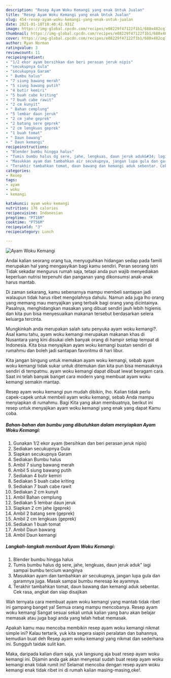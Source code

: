 ```yaml
---
description: "Resep Ayam Woku Kemangi yang enak Untuk Jualan"
title: "Resep Ayam Woku Kemangi yang enak Untuk Jualan"
slug: 454-resep-ayam-woku-kemangi-yang-enak-untuk-jualan
date: 2021-01-18T10:40:42.931Z
image: https://img-global.cpcdn.com/recipes/e08229f47122f1b1/680x482cq70/ayam-woku-kemangi-foto-resep-utama.jpg
thumbnail: https://img-global.cpcdn.com/recipes/e08229f47122f1b1/680x482cq70/ayam-woku-kemangi-foto-resep-utama.jpg
cover: https://img-global.cpcdn.com/recipes/e08229f47122f1b1/680x482cq70/ayam-woku-kemangi-foto-resep-utama.jpg
author: Ryan Norman
ratingvalue: 3
reviewcount: 11
recipeingredient:
- "1/2 ekor ayam bersihkan dan beri perasan jeruk nipis"
- "secukupnya Gula"
- "secukupnya Garam"
- " Bumbu halus"
- "7 siung bawang merah"
- "5 siung bawang putih"
- "4 butir kemiri"
- "5 buah cabe kriting"
- "7 buah cabe rawit"
- "2 cm kunyit"
- " Bahan cemplung"
- "5 lembar daun jeruk"
- "2 cm jahe geprek"
- "2 batang sere geprek"
- "2 cm lengkuas geprek"
- "1 buah tomat"
- " Daun bawang"
- " Daun kemangi"
recipeinstructions:
- "Blender bumbu hingga halus"
- "Tumis bumbu halus dg sere, jahe, lengkuas, daun jeruk aduk&#34; lagi sampai bumbu tercium wanginya"
- "Masukkan ayam dan tambahkan air secukupnya, jangan lupa gula dan garamnya juga. Masak sampai bumbu meresap ke ayamnya."
- "Terakhir tambahkan tomat, daun bawang dan kemangi aduk sebentar. Cek rasa, angkat dan siap disajikan"
categories:
- Resep
tags:
- ayam
- woku
- kemangi

katakunci: ayam woku kemangi 
nutrition: 176 calories
recipecuisine: Indonesian
preptime: "PT16M"
cooktime: "PT56M"
recipeyield: "3"
recipecategory: Lunch

---
```



![Ayam Woku Kemangi](https://img-global.cpcdn.com/recipes/e08229f47122f1b1/680x482cq70/ayam-woku-kemangi-foto-resep-utama.jpg)

Andai kalian seorang orang tua, menyuguhkan hidangan sedap pada famili merupakan hal yang mengasyikan bagi kamu sendiri. Peran seorang istri Tidak sekadar mengurus rumah saja, tetapi anda pun wajib menyediakan keperluan nutrisi terpenuhi dan panganan yang dikonsumsi anak-anak harus mantab.

Di zaman  sekarang, kamu sebenarnya mampu membeli santapan jadi walaupun tidak harus ribet mengolahnya dahulu. Namun ada juga lho orang yang memang mau menyajikan yang terbaik bagi orang yang dicintainya. Pasalnya, menghidangkan masakan yang dibuat sendiri jauh lebih higienis dan kita pun bisa menyesuaikan makanan tersebut berdasarkan selera keluarga tercinta. 



Mungkinkah anda merupakan salah satu penyuka ayam woku kemangi?. Asal kamu tahu, ayam woku kemangi merupakan makanan khas di Nusantara yang kini disukai oleh banyak orang di hampir setiap tempat di Indonesia. Kita bisa menyajikan ayam woku kemangi buatan sendiri di rumahmu dan boleh jadi santapan favoritmu di hari libur.

Kita jangan bingung untuk memakan ayam woku kemangi, sebab ayam woku kemangi tidak sukar untuk ditemukan dan kita pun bisa memasaknya sendiri di tempatmu. ayam woku kemangi dapat dibuat lewat beragam cara. Saat ini telah banyak banget cara modern yang membuat ayam woku kemangi semakin mantap.

Resep ayam woku kemangi pun mudah dibikin, lho. Kalian tidak perlu capek-capek untuk membeli ayam woku kemangi, sebab Anda mampu menyiapkan di rumahmu. Bagi Kita yang akan membuatnya, berikut ini resep untuk menyajikan ayam woku kemangi yang enak yang dapat Kamu coba.

<!--inarticleads1-->

##### Bahan-bahan dan bumbu yang dibutuhkan dalam menyiapkan Ayam Woku Kemangi:

1. Gunakan 1/2 ekor ayam (bersihkan dan beri perasan jeruk nipis)
1. Sediakan secukupnya Gula
1. Siapkan secukupnya Garam
1. Sediakan  Bumbu halus
1. Ambil 7 siung bawang merah
1. Ambil 5 siung bawang putih
1. Sediakan 4 butir kemiri
1. Sediakan 5 buah cabe kriting
1. Sediakan 7 buah cabe rawit
1. Sediakan 2 cm kunyit
1. Ambil  Bahan cemplung
1. Sediakan 5 lembar daun jeruk
1. Siapkan 2 cm jahe (geprek)
1. Ambil 2 batang sere (geprek)
1. Ambil 2 cm lengkuas (geprek)
1. Sediakan 1 buah tomat
1. Ambil  Daun bawang
1. Ambil  Daun kemangi




<!--inarticleads2-->

##### Langkah-langkah membuat Ayam Woku Kemangi:

1. Blender bumbu hingga halus
1. Tumis bumbu halus dg sere, jahe, lengkuas, daun jeruk aduk&#34; lagi sampai bumbu tercium wanginya
1. Masukkan ayam dan tambahkan air secukupnya, jangan lupa gula dan garamnya juga. Masak sampai bumbu meresap ke ayamnya.
1. Terakhir tambahkan tomat, daun bawang dan kemangi aduk sebentar. Cek rasa, angkat dan siap disajikan




Wah ternyata cara membuat ayam woku kemangi yang mantab tidak ribet ini gampang banget ya! Semua orang mampu mencobanya. Resep ayam woku kemangi Sangat sesuai sekali untuk kalian yang baru akan belajar memasak atau juga bagi anda yang telah hebat memasak.

Apakah kamu mau mencoba membikin resep ayam woku kemangi nikmat simple ini? Kalau tertarik, yuk kita segera siapin peralatan dan bahannya, kemudian buat deh Resep ayam woku kemangi yang nikmat dan sederhana ini. Sungguh taidak sulit kan. 

Maka, daripada kalian diam saja, yuk langsung aja buat resep ayam woku kemangi ini. Dijamin anda gak akan menyesal sudah buat resep ayam woku kemangi enak tidak rumit ini! Selamat mencoba dengan resep ayam woku kemangi enak tidak ribet ini di rumah kalian masing-masing,oke!.

